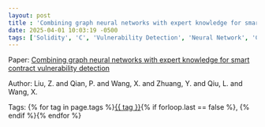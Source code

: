 ```yaml
---
layout: post
title : 'Combining graph neural networks with expert knowledge for smart contract vulnerability detection'
date: 2025-04-01 10:03:19 -0500
tags: ['Solidity', 'C', 'Vulnerability Detection', 'Neural Network', 'Contract Graph']
---
```

Paper: [Combining graph neural networks with expert knowledge for smart contract vulnerability detection](https://ieeexplore.ieee.org/abstract/document/9477066/)

Author: Liu, Z. and Qian, P. and Wang, X. and Zhuang, Y. and Qiu, L. and Wang, X.




 Tags: 
    <span>
    {% for tag in page.tags %}<a href="{{ site.baseurl }}tags/#{{ tag | slugify }}">{{ tag }}</a>{% if forloop.last == false %}, {% endif %}{% endfor %}
    </span>
